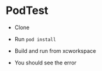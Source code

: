 # PodTest

* Clone

* Run `pod install`

* Build and run from xcworkspace

* You should see the error
